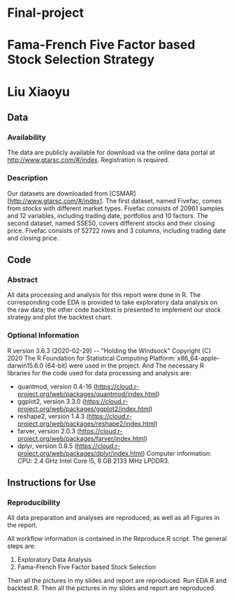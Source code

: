 # Final-project

# Fama-French Five Factor based Stock Selection Strategy

# Liu Xiaoyu 

## Data

### Availability 

The data are publicly available for download via the online data portal at <http://www.gtarsc.com/#/index>. Registration is required.

### Description 

Our datasets are downloaded from [CSMAR][http://www.gtarsc.com/#/index]. The first dataset, named Fivefac, comes from stocks with different market types. Fivefac consists of 20961 samples and 12 variables, including trading date, portfolios and 10 factors. The second dataset, named SSE50, covers different stocks and their closing price. Fivefac consists of 52722 rows and 3 columns, including trading date and closing price. 

## Code

### Abstract

All data processing and analysis for this report were done in R. The corresponding code EDA is provided to take exploratory data analysis on the raw data; the other code backtest is presented to implement our stock strategy and plot the backtest chart.

### Optional Information

R version 3.6.3 (2020-02-29) -- "Holding the Windsock"
Copyright (C) 2020 The R Foundation for Statistical Computing
Platform: x86_64-apple-darwin15.6.0 (64-bit) were used in the project. And The necessary R libraries for the code used for data processing and analysis are:

- quantmod, version 0.4-16 (https://cloud.r-project.org/web/packages/quantmod/index.html)
- ggplot2, version 3.3.0 (https://cloud.r-project.org/web/packages/ggplot2/index.html)
- reshape2, version 1.4.3 (https://cloud.r-project.org/web/packages/reshape2/index.html)
- farver, version 2.0.3 (https://cloud.r-project.org/web/packages/farver/index.html)
- dplyr, version 0.8.5 (https://cloud.r-project.org/web/packages/dplyr/index.html)
Computer information:
CPU: 2.4 GHz Intel Core i5, 8 GB 2133 MHz LPDDR3. 


## Instructions for Use

### Reproducibility

All data preparation and analyses are reproduced, as well as all Figures in the report.

All workflow information is contained in the Reproduce.R script. The general steps are:

1. Exploratory Data Analysis
2. Fama-French Five Factor based Stock Selection

Then all the pictures in my slides and report are reproduced.
Run EDA.R and backtest.R. Then all the pictures in my slides and report are reproduced.
